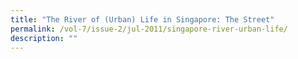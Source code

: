 ```yaml
---
title: "The River of (Urban) Life in Singapore: The Street"
permalink: /vol-7/issue-2/jul-2011/singapore-river-urban-life/
description: ""
---
```

